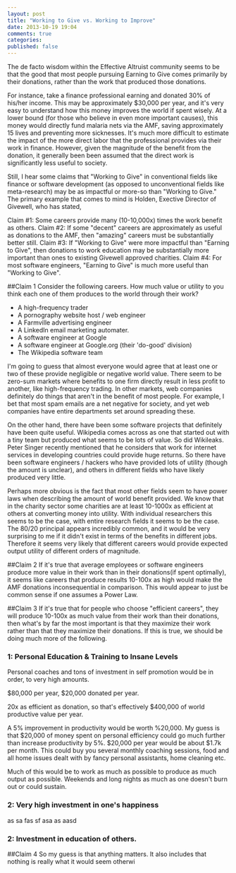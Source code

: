 ```yaml
---
layout: post
title: "Working to Give vs. Working to Improve"
date: 2013-10-19 19:04
comments: true
categories: 
published: false
---
```


The de facto wisdom within the Effective Altruist community seems to be
that the good that most people pursuing Earning to Give comes primarily
by their donations, rather than the work that produced those donations.

For instance, take a finance professional earning and donated 30% of his/her
income.  This may be approximately $30,000 per year, and it's very easy
to understand how this money improves the world if spent wisely.  At a
lower bound (for those who believe in even more important causes), this
money would directly fund malaria nets via the AMF, saving approximately
15 lives and preventing more sicknesses.  It's much more difficult to
estimate the impact of the more direct labor that the professional provides via their work in finance.  However, given the magnitude of the benefit from the donation, it generally been been assumed that the direct work is significantly less useful to society.  

Still, I hear some claims that "Working to Give" in conventional fields
like finance or software development (as opposed to unconventional
fields like meta-research) may be as impactful or more-so than "Working
to Give."  The primary example that comes to mind is Holden, Exective
Director of Givewell, who has stated, 


Claim #1: Some careers provide many (10-10,000x) times the work benefit
as others.
Claim #2: If some "decent" careers are approximately as useful as
donations to the AMF, then "amazing" careers must be substantially
better still.
Claim #3: If "Working to Give" were more impactful than "Earning to
Give", then donations to work education may be substantially more
important than ones to existing Givewell approved charities. 
Claim #4: For most software engineers, "Earning to Give" is much more
useful than "Working to Give".  

##Claim 1
Consider the following careers.  How much value or utility to you think each one of
them produces to the world through their work?  

 - A high-frequency trader
 - A pornography website host / web engineer
 - A Farmville advertising engineer
 - A LinkedIn email marketing automater.
 - A software engineer at Google
 - A software engineer at Google.org (their 'do-good' division)
 - The Wikipedia software team

I'm going to guess that almost everyone would agree that at least one or
two of these provide negligible or negative world value.  There seem to
be zero-sum markets where benefits to one firm directly result in less
profit to another, like high-frequency trading.  In other markets, web
companies definitely do things that aren't in the benefit of most
people.  For example, I bet that most spam emails are a net negative for
society, and yet web companies have entire departments set around
spreading these. 

On the other hand, there have been some software projects that
definitely have been quite useful.  Wikipedia comes across as one that started out with a tiny team but produced what seems to be lots of value.  So did Wikileaks.  Peter Singer recently mentioned that he considers that work for internet services in developing countries could provide huge returns.  So there have been software engineers / hackers who have provided lots
of utility (though the amount is unclear), and others in different
fields who have likely produced very little.

Perhaps more obvious is the fact that most other fields seem to have
power laws when describing the amount of world benefit provided.  We
know that in the charity sector some charities are at least 10-1000x as
efficient at others at converting money into utility.  With individual
researchers this seems to be the case, with entire research fields it
seems to be the case.  The 80/20 principal appears incredibly common,
and it would be very surprising to me if it didn't exist in terms of the
benefits in different jobs.  Therefore it seems very likely that
different careers would provide expected output utility of different
orders of magnitude.

##Claim 2
If it's true that average employees or software engineers produce more
value in their work than in their donations(if spent optimally), it seems like careers that produce results 10-100x as high would make the AMF donations inconsequential in comparison.  This would appear to just be common sense if one assumes a Power Law.

##Claim 3
If it's true that for people who choose "efficient careers", they will
produce 10-100x as much value from their work than their donations, then
what's by far the most important is that they maximize their work rather
than that they maximize their donations.  If this is true, we should be
doing much more of the following.

### 1: Personal Education & Training to Insane Levels
Personal coaches and tons of investment in self promotion would be in
order, to very high amounts.  

$80,000 per year, $20,000 donated per year.  

20x as efficient as donation, so that's effectively $400,000 of world
productive value per year.

A 5% improvement in productivity would be worth %20,000.  My guess is
that $20,000 of money spent on personal efficiency could go much further
than increase productivity by 5%.  $20,000 per year would be about $1.7k
per month.  This could buy you several monthly coaching sessions, food
and all home issues dealt with by fancy personal assistants, home
cleaning etc.  

Much of this would be to work as much as possible to produce as much
output as possible.  Weekends and long nights as much as one doesn't
burn out or could sustain.  

### 2: Very high investment in one's happiness
as sa fas sf
asa as
aasd

### 2: Investment in education of others. 

##Claim 4  So my guess is that anything matters.  It also includes that nothing is really what it would seem	 otherwi

